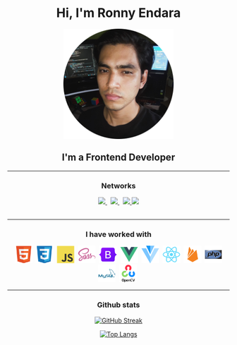 <div id="header" align="center">
  <h1 align="center">Hi, I'm Ronny Endara</h1>
  <img id="profile" align="center" width="250px" src="assets/GithubProfileCircle.png"/>
</div>

<h2 align="center">I'm a Frontend Developer</h2>  

<div id="social" align="center">

---
<h3 align="center">Networks</h3>
<a href="https://www.linkedin.com/in/ronny-endara">
  <img src="https://img.shields.io/badge/LinkedIn-0077B5?style=for-the-badge&logo=linkedin&logoColor=white"/>
</a>&nbsp;
<a href="https://twitter.com/EndaraRonny">
  <img src="https://img.shields.io/badge/Twitter-1DA1F2?style=for-the-badge&logo=twitter&logoColor=white"/>
</a>&nbsp;
<a href="https://www.codewars.com/users/Ronny%20Endara" id="codewars-link" title="Codewars">
  <img src="https://img.shields.io/badge/Codewars-B1361E?style=for-the-badge&logo=Codewars&logoColor=white"/>
  <img src="https://www.codewars.com/users/Ronny%20Endara/badges/micro"/>
</a>

</div>

<br>
<div id="technologies">

---
<h3 align="center">I have worked with</h3>
  <div align="center">
  <img width="40" height="40" src="assets/icons/html.svg" title="HTML" alt="HTML"/>&nbsp;
  <img width="40" height="40" src="assets/icons/css3.svg" title="CSS" alt="CSS"/>&nbsp;
  <img width="40" height="40" src="assets/icons/js.svg" title="JavaScript" alt="JS"/>&nbsp;
  <img width="40" height="40" src="assets/icons/sass.svg" title="Sass" alt="Sass"/>&nbsp;
  <img width="40" height="40" src="assets/icons/bootstrap.svg" title="Bootstrap" alt="Bootstrap"/>&nbsp;
  <img width="40" height="40" src="assets/icons/vue.svg" title="Vue" alt="Vue"/>&nbsp;
  <img width="40" height="40" src="assets/icons/vuetify.svg" title="Vuetify" alt="Vuetify"/>&nbsp;
  <img width="40" height="40" src="assets/icons/react.svg" title="React" alt="React"/>&nbsp;
  <img width="40" height="40" src="assets/icons/firebase.svg" title="Firebase" alt="Firebase"/>&nbsp;
  <img width="40" height="40" src="assets/icons/php.svg" title="php" alt="php"/>
  <img width="40" height="40" src="assets/icons/mysql.svg" title="MySql" alt="MySql"/>&nbsp;
  <img width="40" height="40" src="assets/icons/opencv.svg" title="OpenCV" alt="OpenCV"/>&nbsp;
  </div>
</div>

---
<div align="center">
<h3>Github stats</h3>

[![GitHub Streak](https://github-readme-streak-stats.herokuapp.com?user=rojaence&theme=dark)](https://git.io/streak-stats)

[![Top Langs](https://github-readme-stats.vercel.app/api/top-langs/?username=anuraghazra&layout=compact&theme=dark)](https://github.com/anuraghazra/github-readme-stats)
</div>
